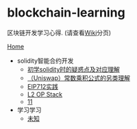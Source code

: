 # blockchain-learning
区块链开发学习心得.
(请查看[Wiki](https://github.com/zhtkeepup/blockchain-learning/wiki)分页)

[Home](Home)
* solidity智能合约开发
  * [初学solidity时的疑惑点及对应理解](初学solidity时的疑惑点及对应理解)
  * [（Uniswap）常数乘积公式的另类理解](（Uniswap）常数乘积公式的另类理解)
  * [EIP712实践](EIP712实践)
  * [L2 OP Stack](L2OP_Stack)
  * [11](url1)
* 学习学习
  * [未知](url2)

